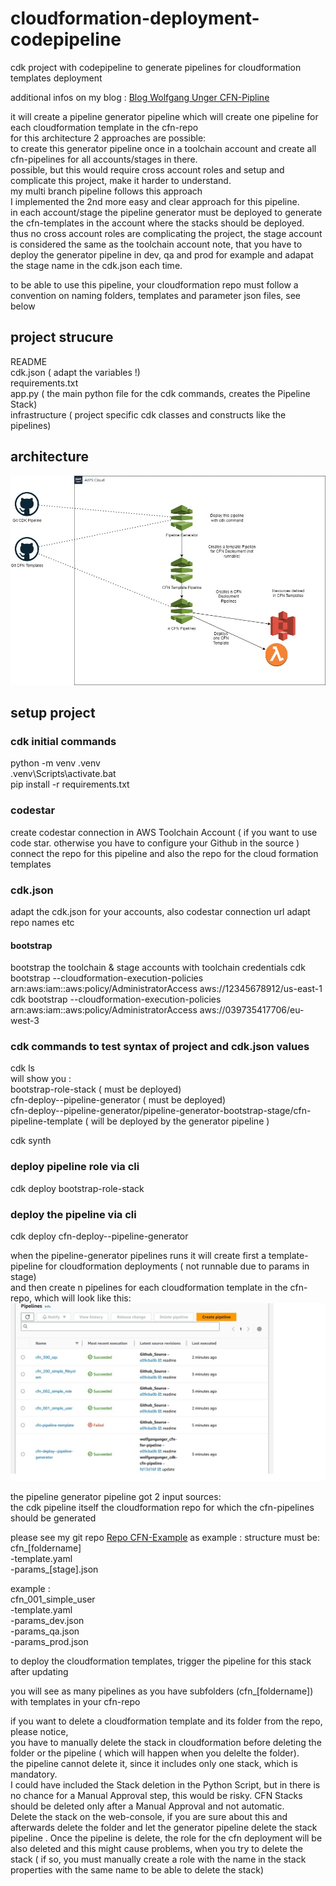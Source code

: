 

# cloudformation-deployment-codepipeline
cdk project with codepipeline to generate pipelines for cloudformation templates deployment    

additional infos on my blog :
[Blog Wolfgang Unger CFN-Pipline](https://www.sccbrasil.com/blog/aws/cfn-pipeline.html)

  
it will create a pipeline generator pipeline which will create one pipeline for each cloudformation template in the cfn-repo  
for this architecture 2 approaches are possible:  
to create this generator pipeline once in a toolchain account and create all cfn-pipelines for all accounts/stages in there.  
possible, but this would require cross account roles and setup and complicate this project, make it harder to understand.  
my multi branch pipeline follows this approach  
I implemented the 2nd more easy and clear approach for this pipeline.    
in each account/stage the pipeline generator must be deployed to generate the cfn-templates in the account where the stacks should be deployed.  
thus no cross account roles are complicating the project, the stage account is considered the same as the toolchain account 
note, that you have to deploy the generator pipeline in dev, qa and prod for example and adapat the stage name in the cdk.json each time.  

to be able to use this pipeline, your cloudformation repo must follow a convention on naming folders, templates and parameter json files, see below  



## project strucure
  
README  
cdk.json ( adapt the variables !)  
requirements.txt  
app.py ( the main python file for the cdk commands, creates the Pipeline Stack)  
infrastructure ( project specific cdk classes and constructs like the pipelines)  
 

## architecture
![image](https://github.com/wolfgangunger/cdk-cfn-pipeline/blob/main/pipeline-cfn.jpg)


## setup project
### cdk initial commands
python -m venv .venv  
.venv\Scripts\activate.bat  
pip install -r requirements.txt  

### codestar
create codestar connection in AWS Toolchain Account ( if you want to use code star. otherwise you have to configure your Github in the source )
connect the repo for this pipeline and also the repo for the cloud formation templates  

### cdk.json
adapt the cdk.json for your accounts, also codestar connection url
adapt repo names etc


#### bootstrap
bootstrap the toolchain & stage accounts
with toolchain credentials
cdk bootstrap   --cloudformation-execution-policies arn:aws:iam::aws:policy/AdministratorAccess  aws://12345678912/us-east-1
cdk bootstrap   --cloudformation-execution-policies arn:aws:iam::aws:policy/AdministratorAccess  aws://039735417706/eu-west-3

### cdk commands to test syntax of project and cdk.json values 
cdk ls  
will show you :  
bootstrap-role-stack ( must be deployed)  
cfn-deploy--pipeline-generator  ( must be deployed)  
cfn-deploy--pipeline-generator/pipeline-generator-bootstrap-stage/cfn-pipeline-template ( will be deployed by the generator pipeline )  

cdk synth  

### deploy pipeline role via cli
cdk deploy bootstrap-role-stack

### deploy the pipeline via cli    
cdk deploy  cfn-deploy--pipeline-generator
  

when the pipeline-generator pipelines runs it will create first a template-pipeline for cloudformation deployments ( not runnable due to params in stage)  
and then create n pipelines for each cloudformation template in the cfn-repo, which will look like this:  
![image](https://github.com/wolfgangunger/cdk-cfn-pipeline/blob/main/pipeline-cfn2.jpg)

the pipeline generator pipeline got 2 input sources:  
the cdk pipeline itself
the cloudformation repo for which the cfn-pipelines should be generated 

please see my git repo 
[Repo CFN-Example](https://github.com/wolfgangunger/cfn-for-pipeline)
 as example :
structure must be:   
cfn_[foldername]  
-template.yaml  
-params_[stage].json  

example :   
cfn_001_simple_user  
-template.yaml  
-params_dev.json  
-params_qa.json  
-params_prod.json  

to deploy the cloudformation templates, trigger the pipeline for this stack after updating  

you will see as many pipelines as you have subfolders (cfn_[foldername]) with templates in your cfn-repo  

if you want to delete a cloudformation template and its folder from the repo, please notice,    
you have to manually delete the stack in cloudformation before deleting the folder or the pipeline ( which will happen when you delelte the folder).     
the pipeline cannot delete it, since it includes only one stack, which is mandatory.   
I could have included the Stack deletion in the Python Script, but in there is no chance for a Manual Approval step, this would be risky.
CFN Stacks should be deleted only after a Manual Approval and not automatic.  
Delete the stack on the web-console, if you are sure about this and afterwards delete the folder and let the generator pipeline delete the stack pipeline .
Once the pipeline is delete, the role for the cfn deployment will be also deleted and this might cause problems, when you try to delete the stack ( if 
so, you must manually create a role with the name in the stack properties with the same name to be able to delete the stack)  




